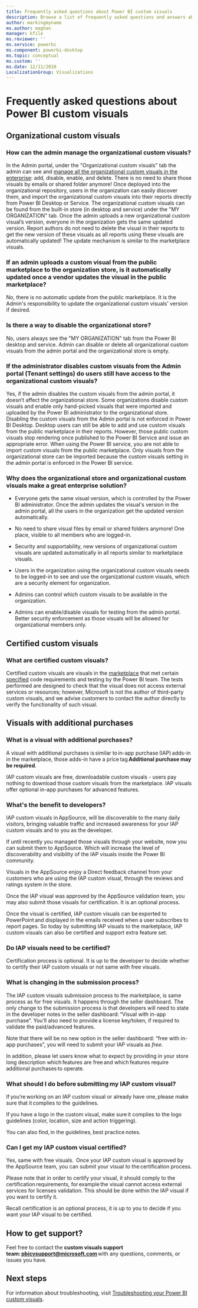 ```yaml
---
title: Frequently asked questions about Power BI custom visuals
description: Browse a list of frequently asked questions and answers about Power BI custom visuals
author: markingmyname
ms.author: maghan
manager: kfile
ms.reviewer: ''
ms.service: powerbi
ms.component: powerbi-desktop
ms.topic: conceptual
ms.custom: ''
ms.date: 12/11/2018
LocalizationGroup: Visualizations
---
```


# Frequently asked questions about Power BI custom visuals

## Organizational custom visuals

### How can the admin manage the organizational custom visuals?

In the Admin portal, under the "Organizational custom visuals" tab the admin can see and [manage all the organizational custom visuals in the enterprise](https://docs.microsoft.com/power-bi/service-admin-portal#organization-visuals): add, disable, enable, and delete.
There is no need to share those visuals by emails or shared folder anymore! Once deployed into the organizational repository, users in the organization can easily discover them, and import the organizational custom visuals into their reports directly from Power BI Desktop or Service. The organizational custom visuals can be found from the built-in store (in desktop and service) under the "MY ORGANIZATION" tab. Once the admin uploads a new organizational custom visual’s version, everyone in the organization gets the same updated version. Report authors do not need to delete the visual in their reports to get the new version of these visuals as all reports using these visuals are automatically updated! The update mechanism is similar to the marketplace visuals.

### If an admin uploads a custom visual from the public marketplace to the organization store, is it automatically updated once a vendor updates the visual in the public marketplace?

No, there is no automatic update from the public marketplace.
It is the Admin's responsibility to update the organizational custom visuals' version if desired.

### Is there a way to disable the organizational store?

No, users always see the "MY ORGANIZATION" tab from the Power BI desktop and service. Admin can disable or delete all organizational custom visuals from the admin portal and the organizational store is empty.
  
### If the administrator disables custom visuals from the Admin portal (Tenant settings) do users still have access to the organizational custom visuals?

Yes, if the admin disables the custom visuals from the admin portal, it doesn’t affect the organizational store. Some organizations disable custom visuals and enable only hand-picked visuals that were imported and uploaded by the Power BI administrator to the organizational store. Disabling the custom visuals from the Admin portal is not enforced in Power BI Desktop. Desktop users can still be able to add and use custom visuals from the public marketplace in their reports. However, those public custom visuals stop rendering once published to the Power BI Service and issue an appropriate error. When using the Power BI service,  you are not able to import custom visuals from the public marketplace. Only visuals from the organizational store can be imported because the custom visuals setting in the admin portal is enforced in the Power BI service.

### Why does the organizational store and organizational custom visuals make a great enterprise solution?

* Everyone gets the same visual version, which is controlled by the Power BI administrator. Once the admin updates the visual's version in the admin portal, all the users in the organization get the updated version automatically.

* No need to share visual files by email or shared folders anymore! One place, visible to all members who are logged-in.

* Security and supportability, new versions of organizational custom visuals are updated automatically in all reports similar to marketplace visuals.

* Users in the organization using the organizational custom visuals needs to be logged-in to see and use the organizational custom visuals, which are a security element for organization.

* Admins can control which custom visuals to be available in the organization.

* Admins can enable/disable visuals for testing from the admin portal. Better security enforcement as those visuals will be allowed for organizational members only.

## Certified custom visuals

### What are certified custom visuals?

Certified custom visuals are visuals in the [marketplace](https://appsource.microsoft.com/marketplace/apps?page=1&product=power-bi-visuals) that met certain [specified](power-bi-custom-visuals-certified.md) code requirements and testing by the Power BI team.  The tests performed are designed to check that the visual does not access external services or resources; however, Microsoft is not the author of third-party custom visuals, and we advise customers to contact the author directly to verify the functionality of such visual.

## Visuals with additional purchases

### What is a visual with additional purchases?

A visual with additional purchases is similar to in-app purchase (IAP) adds-in in the marketplace, those adds-in have a price tag **Additional purchase may be required**.

IAP custom visuals are free, downloadable custom visuals - users pay nothing to download those custom visuals from the marketplace. IAP visuals offer optional in-app purchases for advanced features.  

### What's the benefit to developers?

IAP custom visuals in AppSource, will be discoverable to the many daily visitors, bringing valuable traffic and increased awareness for your IAP custom visuals and to you as the developer.

If until recently you managed those visuals through your website, now you can submit them to AppSource. Which will increase the level of discoverability and visibility of the IAP visuals inside the Power BI community.

Visuals in the AppSource enjoy a Direct feedback channel from your customers who are using the IAP custom visual, through the reviews and ratings system in the store.  

Once the IAP visual was approved by the AppSource validation team, you may also submit those visuals for certification. It is an optional process.  

Once the visual is certified, IAP custom visuals can be exported to PowerPoint and displayed in the emails received when a user subscribes to report pages. So today by submitting IAP visuals to the marketplace, IAP custom visuals can also be certified and support extra feature set.  

### Do IAP visuals need to be certified?

Certification process is optional. It is up to the developer to decide whether to certify their IAP custom visuals or not same with free visuals.

### What is changing in the submission process?

The IAP custom visuals submission process to the marketplace, is same process as for free visuals. It happens through the seller dashboard.  The only change to the submission process is that developers will need to state in the developer notes in the seller dashboard: “Visual with in-app purchase”. You’ll also need to provide a license key/token, if required to validate the paid/advanced features.  

Note that there will be no new option in the seller dashboard: “free with in-app purchases”, you will need to submit your IAP visuals as *free*.

In addition, please let users know what to expect by providing in your store long description which features are free and which features require additional purchases to operate.  

### What should I do before submitting my IAP custom visual?

If you’re working on an IAP custom visual or already have one, please make sure that it complies to the  guidelines.  

If you have a logo in the custom visual, make sure it complies to the logo guidelines (color, location, size and action triggering).

You can also find, in the guidelines, best practice notes.  

### Can I get my IAP custom visual certified?

Yes, same with free visuals.  Once your IAP custom visual is approved by the AppSource team, you can submit your visual to the certification process.

Please note that in order to certify your visual, it should comply to the certification requirements, for example the visual cannot access external services for licenses validation. This should be done within the IAP visual if you want to certify it.  

Recall certification is an optional process, it is up to you to decide if you want your IAP visual to be certified.   

## How to get support?

Feel free to contact the **custom visuals support team: pbicvsupport@microsoft.com** with any questions, comments, or issues you have.  

## Next steps

For information about troubleshooting, visit [Troubleshooting your Power BI custom visuals](power-bi-custom-visuals-troubleshoot.md).

